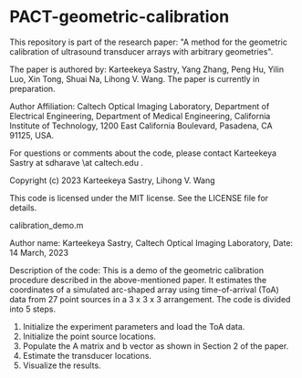 # PACT-geometric-calibration

This repository is part of the research paper: "A method for the geometric 
calibration of ultrasound transducer arrays with arbitrary geometries".
 
The paper is authored by: Karteekeya Sastry, Yang Zhang, Peng Hu, 
Yilin Luo, Xin Tong, Shuai Na, Lihong V. Wang. The paper is currently in preparation.

Author Affiliation: Caltech Optical Imaging Laboratory, Department of 
Electrical Engineering, Department of Medical Engineering, California 
Institute of Technology, 1200 East California Boulevard, Pasadena, 
CA 91125, USA.

For questions or comments about the code, please contact Karteekeya
Sastry at sdharave \at caltech.edu .

Copyright (c) 2023 Karteekeya Sastry, Lihong V. Wang

This code is licensed under the MIT license. 
See the LICENSE file for details.

calibration_demo.m

Author name: Karteekeya Sastry,
Caltech Optical Imaging Laboratory,
Date: 14 March, 2023

Description of the code:
This is a demo of the geometric calibration procedure described in the 
above-mentioned paper. It estimates the coordinates of a simulated 
arc-shaped array using time-of-arrival (ToA) data from 27 point sources
in a 3 x 3 x 3 arrangement. The code is divided into 5 steps. 
1. Initialize the experiment parameters and load the ToA data.
2. Initialize the point source locations. 
3. Populate the A matrix and b vector as shown in Section 2 of the paper. 
4. Estimate the transducer locations.
5. Visualize the results.
